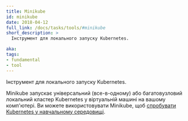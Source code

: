 ```yaml
---
title: Minikube
id: minikube
date: 2018-04-12
full_link: /docs/tasks/tools/#minikube
short_description: >
  Інструмент для локального запуску Kubernetes.

aka:
tags:
- fundamental
- tool
---
```


Інструмент для локального запуску Kubernetes.

<!--more-->

Minikube запускає універсальний (все-в-одному) або багатовузловий локальний кластер Kubernetes у віртуальній машині на вашому комп'ютері. Ви можете використовувати Minikube, щоб [спробувати Kubernetes у навчальному середовищі](/docs/tasks/tools/#minikube).
